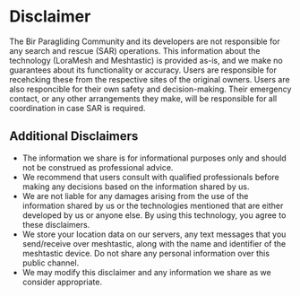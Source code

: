 # Disclaimer

The Bir Paragliding Community and its developers are not responsible for any search and rescue (SAR) operations. This information about the technology (LoraMesh and Meshtastic) is provided as-is, and we make no guarantees about its functionality or accuracy. Users are responsible for recehcking these from the respective sites of the original owners. Users are also responcible for their own safety and decision-making. Their emergency contact, or any other arrangements they make, will be responsible for all coordination in case SAR is required.

## Additional Disclaimers

 * The information we share is for informational purposes only and should not be construed as professional advice.
 * We recommend that users consult with qualified professionals before making any decisions based on the information shared by us.
 * We are not liable for any damages arising from the use of the information shared by us or the technologies mentioned that are either developed by us or anyone else.
By using this technology, you agree to these disclaimers.
 * We store your location data on our servers, any text messages that you send/receive over meshtastic, along with the name and identifier of the meshtastic device. Do not share any personal information over this public channel.
 * We may modify this disclaimer and any information we share as we consider appropriate.
